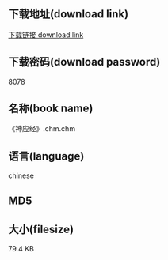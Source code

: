 ## 下载地址(download link)
[下载链接 download link](https://tutu365.netlify.app/?s=%E3%80%8A%E7%A5%9E%E5%BA%94%E7%BB%8F%E3%80%8B.chm)

## 下载密码(download password)
8078

## 名称(book name)
《神应经》.chm.chm

## 语言(language)
chinese

## MD5


## 大小(filesize)
79.4 KB
